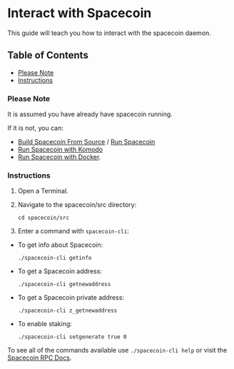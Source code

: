 # Interact with Spacecoin

This guide will teach you how to interact with the spacecoin daemon.

## Table of Contents

  - [Please Note](#Please-Note)
  - [Instructions](#Instructions)

### Please Note

It is assumed you have already have spacecoin running.

If it is not, you can:
  - [Build Spacecoin From Source](Build-Spacecoin-From-Source.md) / [Run Spacecoin](Run-Spacecoin.md)
  - [Run Spacecoin with Komodo](Run-Spacecoin-With-Komodo.md)
  - [Run Spacecoin with Docker](Run-Spacecoin-With-Docker.md).

### Instructions

1. Open a Terminal.

2. Navigate to the spacecoin/src directory:

    `cd spacecoin/src`

3. Enter a command with `spacecoin-cli`:

- To get info about Spacecoin:

    `./spacecoin-cli getinfo`

- To get a Spacecoin address:

    `./spacecoin-cli getnewaddress`

- To get a Spacecoin private address:

    `./spacecoin-cli z_getnewaddress`

- To enable staking:

    `./spacecoin-cli setgenerate true 0`

To see all of the commands available use `./spacecoin-cli help` or visit the [Spacecoin RPC Docs](https://spacecoin-rpc.spaceworks.co).
